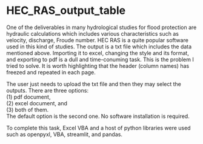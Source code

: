 # HEC_RAS_output_table

One of the deliverables in many hydrological studies for flood protection are hydraulic calculations which includes various characteristics such as velocity, discharge, Froude number. HEC RAS is a quite popular software used in this kind of studies. The output is a txt file which includes the data mentioned above. Importing it to excel, changing the style and its format, and exporting to pdf is a dull and time-conuming task. This is the problem I tried to solve. It is worth highlighting that the header (column names) has freezed and repeated in each page. <br />

The user just needs to upload the txt file and then they may select the outputs. There are three options:  <br />
(1) pdf document, <br />
(2) excel document, and <br />
(3) both of them. <br />
The default option is the second one. No software installation is required. <br />

To complete this task, Excel VBA and  a host of python libraries were used such as openpyxl, VBA, streamlit, and pandas.
